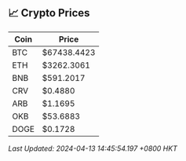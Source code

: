 ## 📈 Crypto Prices

| Coin | Price |
| ---- | ----- |
| BTC | $67438.4423 |
| ETH | $3262.3061 |
| BNB | $591.2017 |
| CRV | $0.4880 |
| ARB | $1.1695 |
| OKB | $53.6883 |
| DOGE | $0.1728 |

_Last Updated: 2024-04-13 14:45:54.197 +0800 HKT_